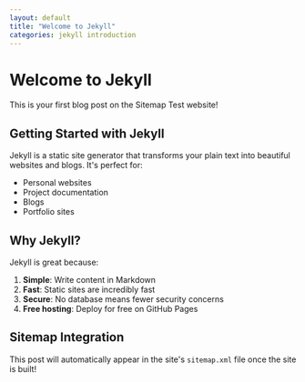 ```yaml
---
layout: default
title: "Welcome to Jekyll"
categories: jekyll introduction
---
```


# Welcome to Jekyll

This is your first blog post on the Sitemap Test website!

## Getting Started with Jekyll

Jekyll is a static site generator that transforms your plain text into beautiful websites and blogs. It's perfect for:

- Personal websites
- Project documentation
- Blogs
- Portfolio sites

## Why Jekyll?

Jekyll is great because:
1. **Simple**: Write content in Markdown
2. **Fast**: Static sites are incredibly fast
3. **Secure**: No database means fewer security concerns
4. **Free hosting**: Deploy for free on GitHub Pages

## Sitemap Integration

This post will automatically appear in the site's `sitemap.xml` file once the site is built!
